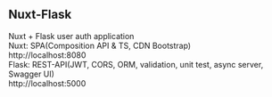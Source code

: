 ## Nuxt-Flask
Nuxt + Flask user auth application  
Nuxt: SPA(Composition API & TS, CDN Bootstrap)  
http://localhost:8080  
Flask: REST-API(JWT, CORS, ORM, validation, unit test, async server, Swagger UI)  
http://localhost:5000
